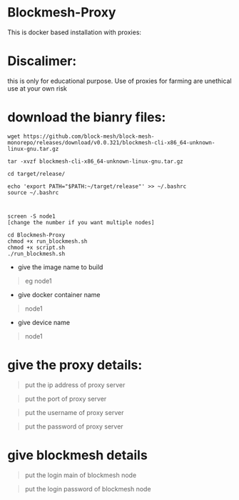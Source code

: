 # Blockmesh-Proxy

This is docker based installation with proxies:

# Discalimer:

this is only for educational purpose.
Use of proxies for farming are unethical
use at your own risk


# download the bianry files:

```console
wget https://github.com/block-mesh/block-mesh-monorepo/releases/download/v0.0.321/blockmesh-cli-x86_64-unknown-linux-gnu.tar.gz

tar -xvzf blockmesh-cli-x86_64-unknown-linux-gnu.tar.gz

cd target/release/

echo 'export PATH="$PATH:~/target/release"' >> ~/.bashrc
source ~/.bashrc

```

# 
```console
screen -S node1
[change the number if you want multiple nodes]

cd Blockmesh-Proxy
chmod +x run_blockmesh.sh
chmod +x script.sh
./run_blockmesh.sh
```

* give the image name to build

> eg node1

* give docker container name

> node1

* give device name
  
> node1

# give the proxy details:

> put the ip address of proxy server

> put the port of proxy server

> put the username of proxy server

> put the password of proxy server

# give blockmesh details

> put the login main of blockmesh node

> put the login password of blockmesh node
